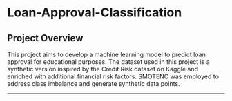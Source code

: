 # Loan-Approval-Classification

## Project Overview
This project aims to develop a machine learning model to predict loan approval for educational purposes. 
The dataset used in this project is a synthetic version inspired by the Credit Risk dataset on Kaggle and enriched with additional financial risk factors. 
SMOTENC was employed to address class imbalance and generate synthetic data points.

---
